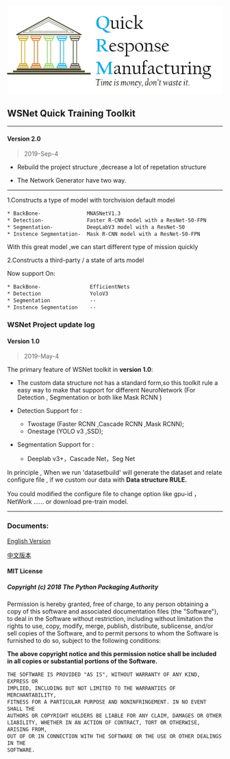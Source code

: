 ![](./quick.jpg)




 
## WSNet Quick Training Toolkit

****

#### Version 2.0 
> 2019-Sep-4


* Rebuild the project structure ,decrease a lot of repetation structure

* The Network Generator have two way.

****

1.Constructs a type of model with torchvision default model 

    * BackBone-               MNASNetV1.3
    * Detection-              Faster R-CNN model with a ResNet-50-FPN
    * Segmentation-           DeepLabV3 model with a ResNet-50
    * Instence Segmentation-  Mask R-CNN model with a ResNet-50-FPN


With this great model ,we can start different type of mission quickly

2.Constructs a third-party / a state of arts model

Now support On:


    * BackBone-                EfficientNets
    * Detection                YoloV3
    * Segmentation             --
    * Instence Segmentation    -- 


### WSNet Project update log
#### Version 1.0 
>2019-May-4

The primary feature of WSNet toolkit in **version 1.0**:

* The custom data structure not has a standard form,so this toolkit rule a easy way to make that support for different NeuroNetwork (For Detection , Segmentation or both like Mask RCNN )

* Detection Support for :
  * Twostage (Faster RCNN ,Cascade RCNN ,Mask RCNN);
  * Onestage (YOLO v3 ,SSD);

* Segmentation Support for : 
    * Deeplab v3+，Cascade Net，Seg Net

In principle , When we run 'datasetbuild' will generate the dataset and relate configure file , if we custom our data with **Data structure RULE.**

You could modified the configure file to change option like gpu-id ，NetWork ...... or download pre-train model.

****





### Documents:

[English Version](./DocumentEN_US.md)

[中文版本](./DocumentZH_CN.md)



#### **MIT License**
##### Copyright (c) 2018 The Python Packaging Authority

Permission is hereby granted, free of charge, to any person obtaining a copy
of this software and associated documentation files (the "Software"), to deal
in the Software without restriction, including without limitation the rights
to use, copy, modify, merge, publish, distribute, sublicense, and/or sell
copies of the Software, and to permit persons to whom the Software is
furnished to do so, subject to the following conditions:

**The above copyright notice and this permission notice shall be included in all
copies or substantial portions of the Software.**

    THE SOFTWARE IS PROVIDED "AS IS", WITHOUT WARRANTY OF ANY KIND, EXPRESS OR
    IMPLIED, INCLUDING BUT NOT LIMITED TO THE WARRANTIES OF MERCHANTABILITY,
    FITNESS FOR A PARTICULAR PURPOSE AND NONINFRINGEMENT. IN NO EVENT SHALL THE
    AUTHORS OR COPYRIGHT HOLDERS BE LIABLE FOR ANY CLAIM, DAMAGES OR OTHER
    LIABILITY, WHETHER IN AN ACTION OF CONTRACT, TORT OR OTHERWISE, ARISING FROM,
    OUT OF OR IN CONNECTION WITH THE SOFTWARE OR THE USE OR OTHER DEALINGS IN THE
    SOFTWARE.